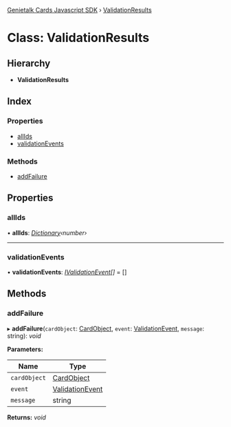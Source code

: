 [Genietalk Cards Javascript SDK](../README.md) › [ValidationResults](validationresults.md)

# Class: ValidationResults

## Hierarchy

* **ValidationResults**

## Index

### Properties

* [allIds](validationresults.md#allids)
* [validationEvents](validationresults.md#validationevents)

### Methods

* [addFailure](validationresults.md#addfailure)

## Properties

###  allIds

• **allIds**: *[Dictionary](../README.md#dictionary)‹number›*

___

###  validationEvents

• **validationEvents**: *[IValidationEvent](../interfaces/ivalidationevent.md)[]* = []

## Methods

###  addFailure

▸ **addFailure**(`cardObject`: [CardObject](cardobject.md), `event`: [ValidationEvent](../enums/validationevent.md), `message`: string): *void*

**Parameters:**

Name | Type |
------ | ------ |
`cardObject` | [CardObject](cardobject.md) |
`event` | [ValidationEvent](../enums/validationevent.md) |
`message` | string |

**Returns:** *void*
